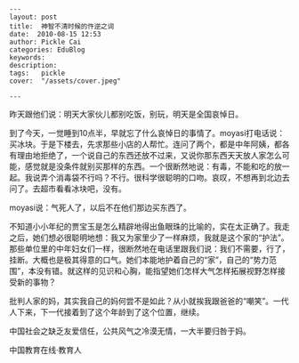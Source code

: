 
    ---
    layout: post  
    title:  神智不清时候的忤逆之词  
    date:  2010-08-15 12:53  
    author: Pickle Cai  
    categories: EduBlog  
    keywords: 
    description:   
    tags:	pickle   
    cover:  "/assets/cover.jpeg"  

    ---  
    
昨天跟他们说：明天大家伙儿都别吃饭，别玩，明天是全国哀悼日。



到了今天，一觉睡到10点半，早就忘了什么哀悼日的事情了。moyasi打电话说：买冰块。于是下楼去，先求那些小店的人帮忙。连问了两个，都是中年阿姨，都各有理由地拒绝了，一个说自己的东西还放不过来，又说你那东西天天放人家怎么可能，感觉就是没条件就别买那样的东西。一个很断然地说：有毒，不能和吃的放一起。我说弄个消毒袋不行吗？不行。很科学很聪明的口吻。哀叹，不想再到北边去问了。去超市看看冰块吧，没有。



moyasi说：气死人了，以后不在他们那边买东西了。



不知道小小年纪的贾宝玉是怎么精辟地得出鱼眼珠的比喻的，实在太正确了。我走之后，她们想必很聪明地想：我又为家里少了一样麻烦，我就是这个家的“护法”。那些单位里的中年妇女们一样，很断然地在电话里跟我们说：我们不需要，行了，挂断。大概也是极其得意的口气。她们本能地护着自己的“家”，自己的“势力范围”，本没有错。就这样的见识和心胸，能指望她们怎样大气怎样拓展视野怎样接受新的事物？



批判人家的妈，其实我自己的妈何尝不是如此？从小就挨我跟爸爸的“嘲笑”。一代人下来，下一代接着到了这个年龄到了这个位置，继续。



中国社会之缺乏友爱信任，公共风气之冷漠无情，一大半要归咎于妈。



		    
 中国教育在线·教育人

